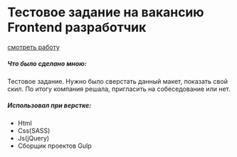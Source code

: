 # Тестовое задание на вакансию Frontend разработчик #
[смотреть работу](https://optimist93.github.io/test-project/)

##### Что было сделано мною: #####
Тестовое задание. Нужно было сверстать данный макет, показать свой скил. По итогу компания решала, пригласить на собеседование или нет.
##### Использовал при верстке: #####
- Html
- Css(SASS)
- Js(jQuery)
- Сборщик проектов Gulp